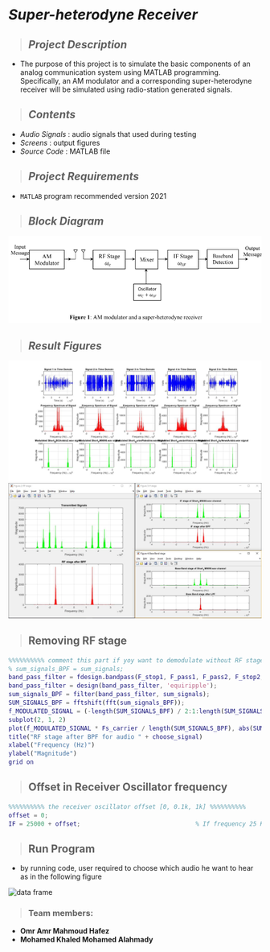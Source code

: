 # _**Super-heterodyne Receiver**_
> ## _Project Description_
   * The purpose of this project is to simulate the basic components of an analog communication system using
    MATLAB programming. Specifically, an AM modulator and a corresponding super-heterodyne receiver
    will be simulated using radio-station generated signals.
> ## _Contents_
   * _Audio Signals_ : audio signals that used during testing
   * _Screens_       : output figures
   * _Source Code_   : MATLAB file 
> ## _Project Requirements_
* `MATLAB` program recommended version 2021

> ## _Block Diagram_
![data frame](Screens/Block%20Digram.PNG)

> ## _Result Figures_
![data frame](Screens/AM%20Modulation.jpg)
![data frame](Screens/final.JPG)

> ## __Removing RF stage__
```MATLAB
%%%%%%%%%% comment this part if yoy want to demodulate without RF stage %%%%%%%%%%
% sum_signals_BPF = sum_signals;
band_pass_filter = fdesign.bandpass(F_stop1, F_pass1, F_pass2, F_stop2, A_stop1, A_pass, A_stop2, 15 * Fs);
band_pass_filter = design(band_pass_filter, 'equiripple');
sum_signals_BPF = filter(band_pass_filter, sum_signals);
SUM_SIGNALS_BPF = fftshift(fft(sum_signals_BPF));
f_MODULATED_SIGNAL = (-length(SUM_SIGNALS_BPF) / 2:1:length(SUM_SIGNALS_BPF) / 2 - 1)';
subplot(2, 1, 2)
plot(f_MODULATED_SIGNAL * Fs_carrier / length(SUM_SIGNALS_BPF), abs(SUM_SIGNALS_BPF), 'r')
title("RF stage after BPF for audio " + choose_signal)
xlabel("Frequency (Hz)")
ylabel("Magnitude")
grid on
```

> ## __Offset in Receiver Oscillator frequency__
```MATLAB
%%%%%%%%%% the receiver oscillator offset [0, 0.1k, 1k] %%%%%%%%%%
offset = 0;
IF = 25000 + offset;                                % If frequency 25 KHz
```

> ## __Run Program__
   * by running code, user required to choose which audio he want to hear as in the following figure
   
   ![data frame](Screens/11.PNG)
> ### Team members:
   - **Omr Amr Mahmoud Hafez** 
   - **Mohamed Khaled Mohamed Alahmady**

